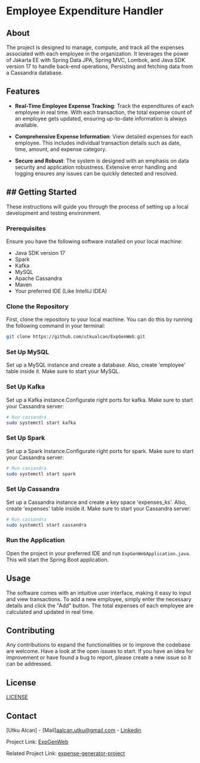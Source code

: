 # Employee Expenditure Handler 

## About 
The project is designed to manage, compute, and track all the expenses associated with each employee in the organization. It leverages the power of Jakarta EE with Spring Data JPA, Spring MVC, Lombok, and Java SDK version 17 to handle back-end operations, Persisting and fetching data from a Cassandra database.

## Features 

- **Real-Time Employee Expense Tracking**: Track the expenditures of each employee in real time. With each transaction, the total expense count of an employee gets updated, ensuring up-to-date information is always available.

- **Comprehensive Expense Information**: View detailed expenses for each employee. This includes individual transaction details such as date, time, amount, and expense category.

- **Secure and Robust**: The system is designed with an emphasis on data security and application robustness. Extensive error handling and logging ensures any issues can be quickly detected and resolved.

## ## Getting Started

These instructions will guide you through the process of setting up a local development and testing environment.

### Prerequisites

Ensure you have the following software installed on your local machine:

- Java SDK version 17
- Spark
- Kafka
- MySQL
- Apache Cassandra
- Maven
- Your preferred IDE (Like IntelliJ IDEA)

### Clone the Repository

First, clone the repository to your local machine. You can do this by running the following command in your terminal:

```bash
git clone https://github.com/utkualcan/ExpGenWeb.git

```
### Set Up MySQL

Set up a MySQL instance and create a database. Also, create 'employee' table inside it. Make sure to start your MySQL.

### Set Up Kafka

Set up a Kafka instance.Configurate right ports for kafka. Make sure to start your Cassandra server:

```bash
# Run cassandra
sudo systemctl start kafka
```

### Set Up Spark

Set up a Spark instance.Configurate right ports for spark. Make sure to start your Cassandra server:

```bash
# Run cassandra
sudo systemctl start spark
```

### Set Up Cassandra

Set up a Cassandra instance and create a key space 'expenses_ks'. Also, create 'expenses' table inside it. Make sure to start your Cassandra server:

```bash
# Run cassandra
sudo systemctl start cassandra
```

### Run the Application

Open the project in your preferred IDE and run `ExpGenWebApplication.java`. This will start the Spring Boot application.

## Usage

The software comes with an intuitive user interface, making it easy to input and view transactions. To add a new employee, simply enter the necessary details and click the "Add" button. The total expenses of each employee are calculated and updated in real time. 

## Contributing

Any contributions to expand the functionalities or to improve the codebase are welcome. Have a look at the open issues to start. If you have an idea for improvement or have found a bug to report, please create a new issue so it can be addressed. 

## License 

[LICENSE](https://www.mit.edu/~amini/LICENSE.md)

## Contact 

[Utku Alcan] - [Mail]aalcan.utku@gmail.com - [Linkedin](https://www.linkedin.com/in/utku-alcan-12090929b/)

Project Link: [ExpGenWeb](https://github.com/utkualcan/ExpGenWeb)

Related Project Link: [expense-generator-project](https://github.com/utkualcan/expense-generator-project)
